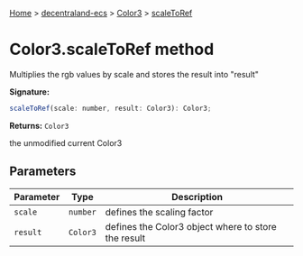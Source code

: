 [Home](./index) &gt; [decentraland-ecs](./decentraland-ecs.md) &gt; [Color3](./decentraland-ecs.color3.md) &gt; [scaleToRef](./decentraland-ecs.color3.scaletoref.md)

# Color3.scaleToRef method

Multiplies the rgb values by scale and stores the result into "result"

**Signature:**
```javascript
scaleToRef(scale: number, result: Color3): Color3;
```
**Returns:** `Color3`

the unmodified current Color3

## Parameters

|  Parameter | Type | Description |
|  --- | --- | --- |
|  `scale` | `number` | defines the scaling factor |
|  `result` | `Color3` | defines the Color3 object where to store the result |

